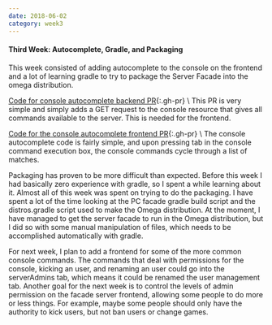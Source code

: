 ```yaml
---
date: 2018-06-02
category: week3
---
```


#### Third Week: Autocomplete, Gradle, and Packaging
This week consisted of adding autocomplete to the console on the frontend and a lot of learning gradle to try to package the Server Facade into the omega distribution.

[Code for console autocomplete backend PR](https://github.com/MovingBlocks/FacadeServer/pull/16){:.gh-pr} \\
This PR is very simple and simply adds a GET request to the console resource that gives all commands available to the server. This is needed for the frontend.

[Code for the console autocomplete frontend PR](https://github.com/MovingBlocks/FacadeServer-frontend/pull/4){:.gh-pr} \\
The console autocomplete code is fairly simple, and upon pressing tab in the console command execution box, the console commands cycle through a list of matches.

Packaging has proven to be more difficult than expected. Before this week I had basically zero experience with gradle, so I spent a while learning about it.
Almost all of this week was spent on trying to do the packaging.
I have spent a lot of the time looking at the PC facade gradle build script and the distros.gradle script used to make the Omega distribution.
At the moment, I have managed to get the server facade to run in the Omega distribution, but I did so with some manual manipulation of files,
which needs to be accomplished automatically with gradle.

For next week, I plan to add a frontend for some of the more common console commands.
The commands that deal with permissions for the console, kicking an user, and renaming an user could go into the serverAdmins tab,
which means it could be renamed the user management tab. Another goal for the next week is to control the levels of admin permission on the facade server frontend,
allowing some people to do more or less things. For example, maybe some people should only have the authority to kick users, but not ban users or change games.

